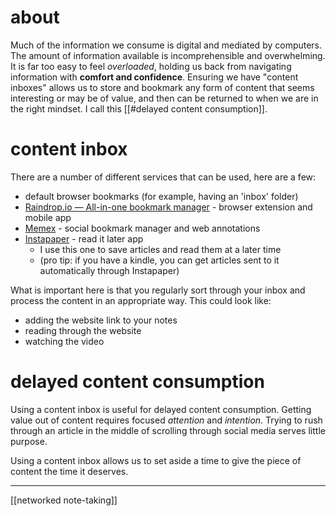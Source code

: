 # about
Much of the information we consume is digital and mediated by computers. The amount of information available is incomprehensible and overwhelming. It is far too easy to feel *overloaded*, holding us back from navigating information with **comfort and confidence**. Ensuring we have "content inboxes" allows us to store and bookmark any form of content that seems interesting or may be of value, and then can be returned to when we are in the right mindset. I call this [[#delayed content consumption]].

# content inbox
There are a number of different services that can be used, here are a few:
- default browser bookmarks (for example, having an 'inbox' folder)
- [Raindrop.io — All-in-one bookmark manager](https://raindrop.io/) - browser extension and mobile app
- [Memex](https://memex.garden/) - social bookmark manager and web annotations
- [Instapaper](https://www.instapaper.com/) - read it later app
	- I use this one to save articles and read them at a later time
	- (pro tip: if you have a kindle, you can get articles sent to it automatically through Instapaper)

What is important here is that you regularly sort through your inbox and process the content in an appropriate way. This could look like:
- adding the website link to your notes
- reading through the website
- watching the video

# delayed content consumption
Using a content inbox is useful for delayed content consumption. Getting value out of content requires focused *attention* and *intention*. Trying to rush through an article in the middle of scrolling through social media serves little purpose. 

Using a content inbox allows us to set aside a time to give the piece of content the time it deserves.

---
[[networked note-taking]]